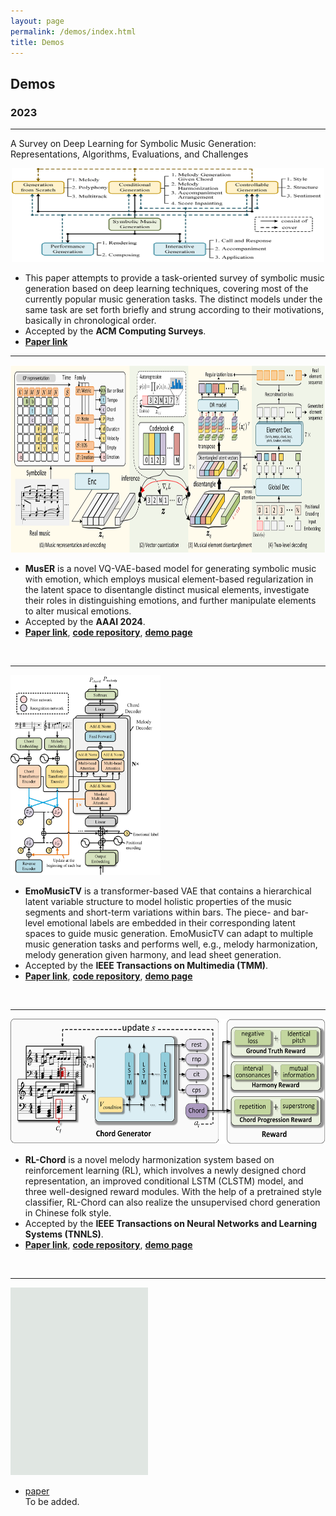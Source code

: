 ```yaml
---
layout: page
permalink: /demos/index.html
title: Demos
---
```


## Demos

### 2023  

---

A Survey on Deep Learning for Symbolic Music Generation: Representations, Algorithms, Evaluations, and Challenges<br>

<div align="center"><img width="500" height="150" src="/images/demo0.png"/></div>

- This paper attempts to provide a task-oriented survey of symbolic music generation based on deep learning techniques, covering most of the currently popular music generation tasks. The distinct models under the same task are set forth briefly and strung according to their motivations, basically in chronological order. 
- Accepted by the **ACM Computing Surveys**.
- [**Paper link**](https://dl.acm.org/doi/10.1145/3597493)

---

<div align="center"><img width="800" height="300" src="/images/MusER.png"/></div>

- **MusER** is a novel VQ-VAE-based model for generating symbolic music with emotion, which employs musical element-based regularization in the latent space to disentangle distinct musical elements, investigate their roles in distinguishing emotions, and further manipulate elements to alter musical emotions.
- Accepted by the **AAAI 2024**.
- [**Paper link**](), [**code repository**](https://github.com/Tayjsl97/MusER), [**demo page**](https://Tayjsl97.github.io/demos/aaai)
<br>

---

<img src="/images/demo1.jpg" class="demopic" width="240" height="320"/>

- **EmoMusicTV** is a transformer-based VAE that contains a hierarchical latent variable structure to model holistic properties of the music segments and short-term variations within bars. The piece- and bar-level emotional labels are embedded in their corresponding latent spaces to guide music generation. EmoMusicTV can adapt to multiple music generation tasks and performs well, e.g., melody harmonization, melody generation given harmony, and lead sheet generation.
- Accepted by the **IEEE Transactions on Multimedia (TMM)**.
- [**Paper link**](https://ieeexplore.ieee.org/abstract/document/10124351), [**code repository**](https://github.com/Tayjsl97/EmoMusicTV), [**demo page**](https://Tayjsl97.github.io/demos/tmm)
<br>

---

<div align="center"><img width="600" height="200" src="/images/demo3.jpg"/></div>

- **RL-Chord** is a novel melody harmonization system based on reinforcement learning (RL), which involves a newly designed chord representation, an improved conditional LSTM (CLSTM) model, and three well-designed reward modules. With the help of a pretrained style classifier, RL-Chord can also realize the unsupervised chord generation in Chinese folk style.
- Accepted by the **IEEE Transactions on Neural Networks and Learning Systems (TNNLS)**.
- [**Paper link**](https://ieeexplore.ieee.org/abstract/document/10063204), [**code repository**](https://github.com/Tayjsl97/RL-Chord), [**demo page**](https://Tayjsl97.github.io/demos/tnnls)
<br>

---

<img src="/images/demo2.jpg" class="nonepic" width="220" height="300"/>

- [paper]()<br>
To be added.

